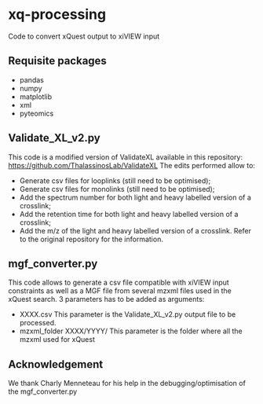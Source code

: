 # xq-processing
Code to convert xQuest output to xiVIEW input


## Requisite packages
- pandas
- numpy
- matplotlib
- xml
- pyteomics


## Validate_XL_v2.py
This code is a modified version of ValidateXL available in this repository: https://github.com/ThalassinosLab/ValidateXL
The edits performed allow to:
  - Generate csv files for looplinks (still need to be optimised);
  - Generate csv files for monolinks (still need to be optimised);
  - Add the spectrum number for both light and heavy labelled version of a crosslink;
  - Add the retention time for both light and heavy labelled version of a crosslink;
  - Add the m/z of the light and heavy labelled version of a crosslink.
Refer to the original repository for the information.


## mgf_converter.py
This code allows to generate a csv file compatible with xiVIEW input constraints as well as a MGF file from several mzxml files used in the xQuest search.
3 parameters has to be added as arguments:
  - XXXX.csv
  This parameter is the Validate_XL_v2.py output file to be processed.
  - mzxml_folder XXXX/YYYY/
  This parameter is the folder where all the mzxml used for xQuest 
  
  
## Acknowledgement
We thank Charly Menneteau for his help in the debugging/optimisation of the mgf_converter.py
